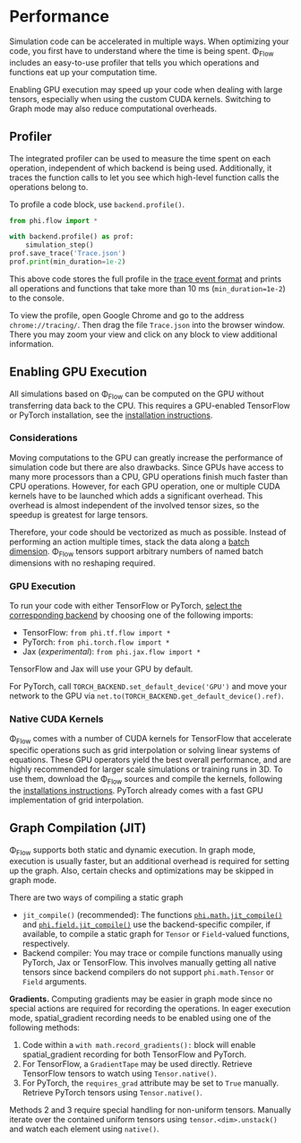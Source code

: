 # Performance
Simulation code can be accelerated in multiple ways.
When optimizing your code, you first have to understand where the time is being spent.
Φ<sub>Flow</sub> includes an easy-to-use profiler that tells you which operations and functions eat up your computation time.

Enabling GPU execution may speed up your code when dealing with large tensors,
especially when using the custom CUDA kernels.
Switching to Graph mode may also reduce computational overheads.

## Profiler
The integrated profiler can be used to measure the time spent on each operation, independent of which backend is being used.
Additionally, it traces the function calls to let you see which high-level function calls the operations belong to.

To profile a code block, use `backend.profile()`.
```python
from phi.flow import *

with backend.profile() as prof:
    simulation_step()
prof.save_trace('Trace.json')
prof.print(min_duration=1e-2)
```
This above code stores the full profile in the [trace event format](https://docs.google.com/document/d/1CvAClvFfyA5R-PhYUmn5OOQtYMH4h6I0nSsKchNAySU)
and prints all operations and functions that take more than 10 ms (`min_duration=1e-2`) to the console.

To view the profile, open Google Chrome and go to the address `chrome://tracing/`.
Then drag the file `Trace.json` into the browser window.
There you may zoom your view and click on any block to view additional information.

## Enabling GPU Execution
All simulations based on Φ<sub>Flow</sub> can be computed on the GPU without transferring data back to the CPU.
This requires a GPU-enabled TensorFlow or PyTorch installation, see the [installation instructions](Installation_Instructions.md).

### Considerations
Moving computations to the GPU can greatly increase the performance of simulation code but there are also drawbacks.
Since GPUs have access to many more processors than a CPU, GPU operations finish much faster than CPU operations.
However, for each GPU operation, one or multiple CUDA kernels have to be launched which adds a significant overhead.
This overhead is almost independent of the involved tensor sizes, so the speedup is greatest for large tensors.

Therefore, your code should be vectorized as much as possible.
Instead of performing an action multiple times, stack the data along a [batch dimension](https://tum-pbs.github.io/PhiFlow/Math.html#shapes).
Φ<sub>Flow</sub> tensors support arbitrary numbers of named batch dimensions with no reshaping required.

### GPU Execution
To run your code with either TensorFlow or PyTorch, [select the corresponding backend](https://tum-pbs.github.io/PhiFlow/Math.html#backend-selection) by choosing one of the following imports:

- TensorFlow: `from phi.tf.flow import *`
- PyTorch: `from phi.torch.flow import *`
- Jax (*experimental*): `from phi.jax.flow import *`

TensorFlow and Jax will use your GPU by default.

For PyTorch, call `TORCH_BACKEND.set_default_device('GPU')` and move your network
to the GPU via `net.to(TORCH_BACKEND.get_default_device().ref)`.

### Native CUDA Kernels
Φ<sub>Flow</sub> comes with a number of CUDA kernels for TensorFlow that accelerate specific operations such as grid interpolation or solving linear systems of equations.
These GPU operators yield the best overall performance, and are highly recommended for larger scale simulations or training runs in 3D.
To use them, download the Φ<sub>Flow</sub> sources and compile the kernels, following the [installations instructions](Installation_Instructions.md).
PyTorch already comes with a fast GPU implementation of grid interpolation.

## Graph Compilation (JIT)
Φ<sub>Flow</sub> supports both static and dynamic execution.
In graph mode, execution is usually faster, but an additional overhead is required for setting up the graph.
Also, certain checks and optimizations may be skipped in graph mode.

There are two ways of compiling a static graph

* `jit_compile()` (recommended): The functions
  [`phi.math.jit_compile()`](https://tum-pbs.github.io/PhiFlow/phi/math/#phi.math.trace_function) and 
  [`phi.field.jit_compile()`](https://tum-pbs.github.io/PhiFlow/phi/field/#phi.field.trace_function)
  use the backend-specific compiler, if available, to compile a static graph for `Tensor` or `Field`-valued functions, respectively.
* Backend compiler: You may trace or compile functions manually using PyTorch, Jax or TensorFlow.
  This involves manually getting all native tensors since backend compilers do not support `phi.math.Tensor` or `Field` arguments.

**Gradients.**
Computing gradients may be easier in graph mode since no special actions are required for recording the operations.
In eager execution mode, spatial_gradient recording needs to be enabled using one of the following methods:

1. Code within a `with math.record_gradients():` block will enable spatial_gradient recording for both TensorFlow and PyTorch.
2. For TensorFlow, a `GradientTape` may be used directly. Retrieve TensorFlow tensors to watch using `Tensor.native()`.
3. For PyTorch, the `requires_grad` attribute may be set to `True` manually. Retrieve PyTorch tensors using `Tensor.native()`.

Methods 2 and 3 require special handling for non-uniform tensors. Manually iterate over the contained uniform tensors using `tensor.<dim>.unstack()`
and watch each element using `native()`.
